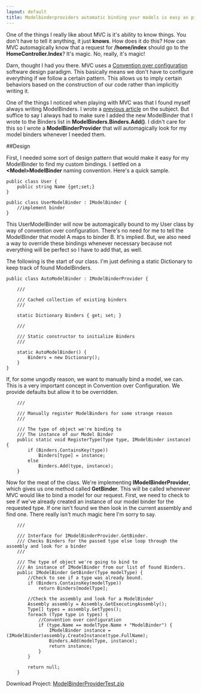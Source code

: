 ```yaml
---
layout: default
title: Modelbinderproviders automatic binding your models is easy as pie
---
```


One of the things I really like about MVC is it's ability to know things. You don't have to tell it anything, it just <strong>knows</strong>. How does it do this? How can MVC automagically know that a request for <strong>/home/index</strong> should go to the <strong>HomeController.Index</strong>? It's magic. No, really, it's magic!

Darn, thought I had you there. MVC uses a <a href='http://en.wikipedia.org/wiki/Convention_over_configuration'>Convention over configuration</a> software design paradigm. This basically means we don't have to configure everything if we follow a certain pattern. This allows us to imply certain behaviors based on the construction of our code rather than implicitly writing it.

One of the things I noticed when playing with MVC was that I found myself always writing ModelBinders. I wrote a <a href='http://buildstarted.com/2010/09/12/custom-model-binders-in-mvc-3-with-imodelbinder/'>previous article</a> on the subject. But suffice to say I always had to make sure I added the new ModelBinder that I wrote to the Binders list in <strong>ModelBinders.Binders.Add()</strong>. I didn't care for this so I wrote a <strong>ModelBinderProvider</strong> that will automagically look for my model binders whenever I needed them.

##Design

First, I needed some sort of design pattern that would make it easy for my ModelBinder to find my custom bindings. I settled on a <strong>&lt;Model&gt;ModelBinder</strong> naming convention. Here's a quick sample.

<pre><code>public class User {
    public string Name {get;set;}
}

public class UserModelBinder : IModelBinder {
    //implement binder
}
</code></pre>

This UserModelBinder will now be automagically bound to my User class by way of convention over configuration. There's no need for me to tell the ModelBinder that model A maps to binder B. It's implied. But, we also need a way to override these bindings whenever necessary because not everything will be perfect so I have to add that, as well.

The following is the start of our class. I'm just defining a static Dictionary to keep track of found ModelBinders.

<pre><code>public class AutoModelBinder : IModelBinderProvider {

    /// <summary>
    /// Cached collection of existing binders
    /// </summary>
    static Dictionary<Type, IModelBinder> Binders { get; set; }

    /// <summary>
    /// Static constructor to initialize Binders
    /// </summary>
    static AutoModelBinder() {
        Binders = new Dictionary<Type, IModelBinder>();
    }
}
</code></pre>

If, for some ungodly reason, we want to manually bind a model, we can. This is a very important concept in Convention over Configuration. We provide defaults but allow it to be overridden.

<pre><code>    /// <summary>
    /// Manually register ModelBinders for some strange reason
    /// </summary>
    /// <param name="type">The type of object we're binding to</param>
    /// <param name="instance">The instance of our Model Binder</param>
    public static void RegisterType(Type type, IModelBinder instance) {
        if (Binders.ContainsKey(type))
            Binders[type] = instance;
        else
            Binders.Add(type, instance);
    }
</code></pre>

Now for the meat of the class. We're implementing <strong>IModelBinderProvider</strong>, which gives us one method called <strong>GetBinder</strong>. This will be called whenever MVC would like to bind a model for our request. First, we need to check to see if we've already created an instance of our model binder for the requested type. If one isn't found we then look in the current assembly and find one. There really isn't much magic here I'm sorry to say.

<pre><code>    /// <summary>
    /// Interface for IModelBinderProvider.GetBinder.
    /// Checks Binders for the passed type else loop through the assembly and look for a binder
    /// </summary>
    /// <param name="modelType">The type of object we're going to bind to</param>
    /// <returns>An instance of IModelBinder from our list of found Binders.</returns>
    public IModelBinder GetBinder(Type modelType) {
        //Check to see if a type was already bound.
        if (Binders.ContainsKey(modelType)) 
            return Binders[modelType];

        //Check the assembly and look for a <name>ModelBinder
        Assembly assembly = Assembly.GetExecutingAssembly();
        Type[] types = assembly.GetTypes();
        foreach (Type type in types) {
            //Convention over configuration
            if (type.Name == modelType.Name + "ModelBinder") {
                IModelBinder instance = (IModelBinder)assembly.CreateInstance(type.FullName);
                Binders.Add(modelType, instance);
                return instance;
            }
        }

        return null;
    }
</code></pre>

Download Project: <a href='http://buildstarted.com/wp-content/uploads/2010/12/ModelBinderProviderTest.zip'>ModelBinderProviderTest.zip</a>